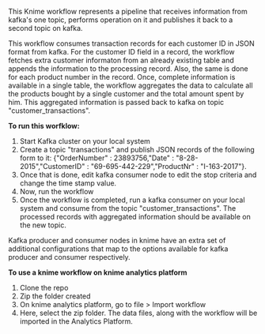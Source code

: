 This Knime workflow represents a pipeline that receives information from kafka's one topic, performs operation on it and publishes it back to a second topic on kafka.

This workflow consumes transaction records for each customer ID in JSON format from kafka. For the customer ID field in a record, the workflow fetches extra customer informaton from an already existing table and appends the information to the processing record. Also, the same is done for each product number in the record. Once, complete information is available in a single table, the workflow aggregates the data to calculate all the products bought by a single customer and the total amount spent by him. This aggregated information is passed back to kafka on topic "customer_transactions".

<B>To run this worfklow: </B>
1. Start Kafka cluster on your local system
2. Create a topic "transactions" and publish JSON records of the following form to it:
{"OrderNumber" : 23893756,"Date" : "8-28-2015","CustomerID" : "69-695-442-229","ProductNr" : "I-163-2017"}.
3. Once that is done, edit kafka consumer node to edit the stop criteria and change the time stamp value.
4. Now, run the workflow
5. Once the workflow is completed, run a kafka consumer on your local system and consume from the topic "customer_transactions". The processed records with aggregated information should be available on the new topic.

Kafka producer and consumer nodes in knime have an extra set of additional configurations that map to the options available for kafka producer and consumer respectively.

<B>To use a knime workflow on knime analytics platform</B>
1. Clone the repo
2. Zip the folder created
3. On knime analytics platform, go to file > Import workflow
4. Here, select the zip folder. The data files, along with the workflow will be imported in the Analytics Platform. 
